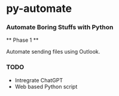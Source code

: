 # py-automate

### Automate Boring Stuffs with Python

** Phase 1 **

Automate sending files using Outlook.

### TODO

- Intregrate ChatGPT
- Web based Python script